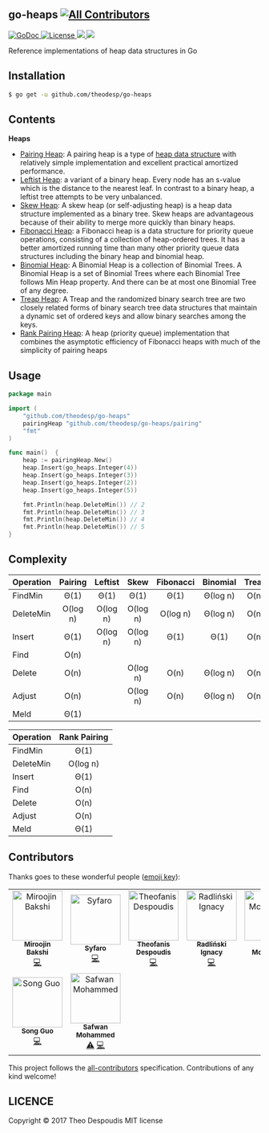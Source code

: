 go-heaps
[![All Contributors](https://img.shields.io/badge/all_contributors-9-orange.svg?style=flat-square)](#contributors)
---
<a href="https://godoc.org/github.com/theodesp/go-heaps">
<img src="https://godoc.org/github.com/theodesp/go-heaps?status.svg" alt="GoDoc">
</a>

<a href="https://opensource.org/licenses/MIT" rel="nofollow">
<img src="https://img.shields.io/github/license/mashape/apistatus.svg" alt="License"/>
</a>

<a href="https://travis-ci.org/theodesp/go-heaps" rel="nofollow">
<img src="https://travis-ci.org/theodesp/go-heaps.svg?branch=master" />
</a>

<a href="https://codecov.io/gh/theodesp/go-heaps">
  <img src="https://codecov.io/gh/theodesp/go-heaps/branch/master/graph/badge.svg" />
</a>

Reference implementations of heap data structures in Go

## Installation
```bash
$ go get -u github.com/theodesp/go-heaps
```

## Contents

**Heaps**

* [Pairing Heap](https://en.wikipedia.org/wiki/Pairing_heap): A pairing heap is a type of [heap data structure](https://www.scaler.com/topics/data-structures/heap-data-structure/) with relatively simple implementation and excellent practical amortized performance.
* [Leftist Heap](https://www.geeksforgeeks.org/leftist-tree-leftist-heap/): a variant of a binary heap. Every node has an s-value which is the distance to the nearest leaf. In contrast to a binary heap, a leftist tree attempts to be very unbalanced.
* [Skew Heap](https://en.wikipedia.org/wiki/Skew_heap): A skew heap (or self-adjusting heap) is a heap data structure implemented as a binary tree. Skew heaps are advantageous because of their ability to merge more quickly than binary heaps.
* [Fibonacci Heap](https://en.wikipedia.org/wiki/Fibonacci_heap): a Fibonacci heap is a data structure for priority queue operations, consisting of a collection of heap-ordered trees. It has a better amortized running time than many other priority queue data structures including the binary heap and binomial heap.
* [Binomial Heap](https://www.geeksforgeeks.org/binomial-heap-2/): A Binomial Heap is a collection of Binomial Trees. A Binomial Heap is a set of Binomial Trees where each Binomial Tree follows Min Heap property. And there can be at most one Binomial Tree of any degree.
* [Treap Heap](https://en.wikipedia.org/wiki/Treap): A Treap and the randomized binary search tree are two closely related forms of binary search tree data structures that maintain a dynamic set of ordered keys and allow binary searches among the keys.
* [Rank Pairing Heap](http://citeseerx.ist.psu.edu/viewdoc/download?doi=10.1.1.153.4644&rep=rep1&type=pdf): A heap (priority queue) implementation that combines the asymptotic efficiency of Fibonacci heaps with much of the simplicity of pairing heaps

## Usage

```go
package main

import (
	"github.com/theodesp/go-heaps"
	pairingHeap "github.com/theodesp/go-heaps/pairing"
	"fmt"
)

func main()  {
	heap := pairingHeap.New()
	heap.Insert(go_heaps.Integer(4))
	heap.Insert(go_heaps.Integer(3))
	heap.Insert(go_heaps.Integer(2))
	heap.Insert(go_heaps.Integer(5))

	fmt.Println(heap.DeleteMin()) // 2
	fmt.Println(heap.DeleteMin()) // 3
	fmt.Println(heap.DeleteMin()) // 4
	fmt.Println(heap.DeleteMin()) // 5
}

```

## Complexity
| Operation     | Pairing       | Leftist      | Skew          | Fibonacci     | Binomial      | Treap         |
| ------------- |:-------------:|:-------------:|:-------------:|:-------------:|:-------------:|:-------------:|
| FindMin       | Θ(1)          | Θ(1)          | Θ(1)          | Θ(1)			| Θ(log n)      | O(n)          |
| DeleteMin     | O(log n)      | O(log n)      | O(log n)      | O(log n)	    | Θ(log n)      | O(n)          |
| Insert        | Θ(1)          | O(log n)      | O(log n)      | Θ(1)			| Θ(1)          | O(n)          |
| Find          | O(n)          |               |               |				|               |               |    
| Delete        | O(n)          |               | O(log n)      | O(n)			| Θ(log n)      | O(n)          |
| Adjust        | O(n)          |               | O(log n)      | O(n) 			| Θ(log n)      | O(n)          |
| Meld          | Θ(1)          |               |               |               |               |               |

| Operation     | Rank Pairing  | 
| ------------- |:-------------:|
| FindMin       | Θ(1)          |
| DeleteMin     | O(log n)      | 
| Insert        | Θ(1)          | 
| Find          | O(n)          |     
| Delete        | O(n)          |             
| Adjust        | O(n)          |
| Meld          | Θ(1)          |



## Contributors


Thanks goes to these wonderful people ([emoji key](https://github.com/kentcdodds/all-contributors#emoji-key)):

<!-- ALL-CONTRIBUTORS-LIST:START - Do not remove or modify this section -->
<!-- prettier-ignore -->
<table><tr><td align="center"><a href="http://mb-14.github.io"><img src="https://avatars1.githubusercontent.com/u/1137632?v=4" width="100px;" alt="Miroojin Bakshi"/><br /><sub><b>Miroojin Bakshi</b></sub></a><br /><a href="https://github.com/theodesp/go-heaps/commits?author=mb-14" title="Code">💻</a></td><td align="center"><a href="https://syfaro.net"><img src="https://avatars2.githubusercontent.com/u/1369709?v=4" width="100px;" alt="Syfaro"/><br /><sub><b>Syfaro</b></sub></a><br /><a href="https://github.com/theodesp/go-heaps/commits?author=Syfaro" title="Code">💻</a></td><td align="center"><a href="https://github.com/theodesp"><img src="https://avatars0.githubusercontent.com/u/328805?v=4" width="100px;" alt="Theofanis Despoudis"/><br /><sub><b>Theofanis Despoudis</b></sub></a><br /><a href="https://github.com/theodesp/go-heaps/commits?author=theodesp" title="Code">💻</a></td><td align="center"><a href="https://www.linkedin.com/in/ignacy-radlinski"><img src="https://avatars0.githubusercontent.com/u/26116041?v=4" width="100px;" alt="Radliński Ignacy"/><br /><sub><b>Radliński Ignacy</b></sub></a><br /><a href="https://github.com/theodesp/go-heaps/commits?author=radlinskii" title="Code">💻</a></td><td align="center"><a href="https://github.com/DonMcNamara"><img src="https://avatars3.githubusercontent.com/u/1152286?v=4" width="100px;" alt="Don McNamara"/><br /><sub><b>Don McNamara</b></sub></a><br /><a href="#infra-DonMcNamara" title="Infrastructure (Hosting, Build-Tools, etc)">🚇</a></td><td align="center"><a href="https://koneko096.github.io/"><img src="https://avatars3.githubusercontent.com/u/9217338?v=4" width="100px;" alt="Afrizal Fikri"/><br /><sub><b>Afrizal Fikri</b></sub></a><br /><a href="https://github.com/theodesp/go-heaps/commits?author=koneko096" title="Code">💻</a></td><td align="center"><a href="https://github.com/lhauspie"><img src="https://avatars1.githubusercontent.com/u/25682509?v=4" width="100px;" alt="Logan HAUSPIE"/><br /><sub><b>Logan HAUSPIE</b></sub></a><br /><a href="https://github.com/theodesp/go-heaps/commits?author=lhauspie" title="Code">💻</a></td></tr><tr><td align="center"><a href="https://ejq.me/"><img src="https://avatars3.githubusercontent.com/u/5517838?v=4" width="100px;" alt="Song Guo"/><br /><sub><b>Song Guo</b></sub></a><br /><a href="https://github.com/theodesp/go-heaps/commits?author=erjiaqing" title="Code">💻</a></td><td align="center"><a href="https://github.com/safwan-moha"><img src="https://avatars0.githubusercontent.com/u/7314967?v=4" width="100px;" alt="Safwan Mohammed"/><br /><sub><b>Safwan Mohammed</b></sub></a><br /><a href="https://github.com/theodesp/go-heaps/commits?author=safwan-moha" title="Tests">⚠️</a> <a href="https://github.com/theodesp/go-heaps/commits?author=safwan-moha" title="Code">💻</a></td></tr></table>

<!-- ALL-CONTRIBUTORS-LIST:END -->

This project follows the [all-contributors](https://github.com/kentcdodds/all-contributors) specification. Contributions of any kind welcome!


## LICENCE
Copyright © 2017 Theo Despoudis MIT license
